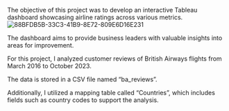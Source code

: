 The objective of this project was to develop an interactive Tableau dashboard showcasing airline ratings across various metrics. 
![88BFDB5B-33C3-41B9-8E72-809E6D16E231](https://github.com/user-attachments/assets/bb578b60-218c-45f9-bc04-7771422ed506)

The dashboard aims to provide business leaders with valuable insights into areas for improvement.

For this project, I analyzed customer reviews of British Airways flights from March 2016 to October 2023. 

The data is stored in a CSV file named “ba_reviews”. 

Additionally, I utilized a mapping table called “Countries”, which includes fields such as country codes to support the analysis.
